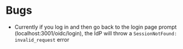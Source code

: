 # Bugs

- Currently if you log in and then go back to the login page prompt (localhost:3001/oidc/login), the IdP will throw a `SessionNotFound: invalid_request` error
